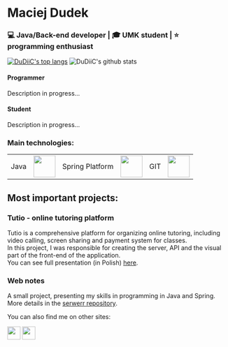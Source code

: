 # Maciej Dudek
### 💻 Java/Back-end developer | 🎓 UMK student | ⭐ programming enthusiast

[![DuDiiC's top langs](https://github-readme-stats.vercel.app/api/top-langs/?username=DuDiiC&layout=compact&langs_count=8&hide=jupyter%20notebook)](https://github.com/anuraghazra/github-readme-stats) ![DuDiiC's github stats](https://github-readme-stats.vercel.app/api?username=DuDiiC&count_private=true&show_icons=true)

#### Programmer

Description in progress...

#### Student

Description in progress...

### Main technologies:  

|    |    |    |    |    |    |
|:--:|:--:|:--:|:--:|:--:|:--:|
| Java | <img src="https://freepngimg.com/download/java/3-2-java-free-download-png.png" height="50"/> | Spring Platform | <img src="https://miro.medium.com/max/624/1*dwa1SCG85BAzQttURVUvrA.png" height="50" /> | GIT | <img src="https://www.linuxjournal.com/sites/default/files/styles/360_250/public/nodeimage/story/git-icon.png?itok=w7zB9vuE" height="50" /> |

## Most important projects:

### Tutio - online tutoring platform
Tutio is a comprehensive platform for organizing online tutoring, including video calling, screen sharing and payment system for classes.  
In this project, I was responsible for creating the server, API and the visual part of the front-end of the application.  
You can see full presentation (in Polish) [here](https://www.youtube.com/watch?v=K2OD6eTyO0c&feature=emb_title).

### Web notes
A small project, presenting my skills in programming in Java and Spring.  
More details in the [serwerr repository](https://github.com/DuDiiC/web-notes).

You can also find me on other sites:

[<img src="https://pngimg.com/uploads/linkedIn/linkedIn_PNG38.png" width="30" height="30">](https://www.linkedin.com/in/maciejdudek96/)
[<img src="https://i.stack.imgur.com/CE5lz.png" width="30" height="30">](https://stackoverflow.com/users/8653765/m-dudek)
